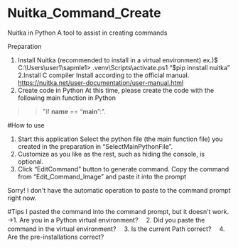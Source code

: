 # Nuitka_Command_Create
Nuitka in Python
A tool to assist in creating commands

Preparation
1. Install Nuitka (recommended to install in a virtual environment)
ex.)$ C:\Users\user1\sapmle1> .venv\Scripts\activate.ps1
“$pip innstall nuitka”
2.Install C compiler
Install according to the official manual.
https://nuitka.net/user-documentation/user-manual.html
3. Create code in Python
At this time, please create the code with the following main function in Python
>>"if __name__ == “__main__”:".

#How to use
1. Start this application
Select the python file (the main function file) you created in the preparation in “SelectMainPythonFile”.
3. Customize as you like as the rest, such as hiding the console, is optional.
4. Click “EditCommand” button to generate command.
Copy the command from “Edit_Command_Image” and paste it into the prompt

Sorry!
I don't have the automatic operation to paste to the command prompt right now.

#Tips
I pasted the command into the command prompt, but it doesn't work.
→1. Are you in a Python virtual environment?
　2. Did you paste the command in the virtual environment?
　3. Is the current Path correct?
　4. Are the pre-installations correct?
